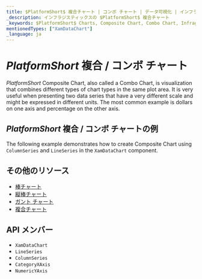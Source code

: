 ```yaml
---
title: $PlatformShort$ 複合チャート | コンボ チャート | データ可視化 | インフラジスティックス
_description: インフラジスティックスの $PlatformShort$ 複合チャート
_keywords: $PlatformShort$ Charts, Composite Chart, Combo Chart, Infragistics, $PlatformShort$ チャート, 複合チャート, コンボ チャート, インフラジスティックス
mentionedTypes: ["XamDataChart"]
_language: ja
---
```

# $PlatformShort$ 複合 / コンボ チャート

$PlatformShort$ Composite Chart, also called a Combo Chart, is visualization that combines different types of chart types in the same plot area. It is very useful when presenting two data series that have a very different scale and might be expressed in different units. The most common example is dollars on one axis and percentage on the other axis.

## $PlatformShort$ 複合 / コンボ チャートの例

The following example demonstrates how to create Composite Chart using `ColumnSeries` and `LineSeries` in the `XamDataChart` component.

<code-view style="height: 600px"
           data-demos-base-url="{environment:dvDemosBaseUrl}"
           iframe-src="{environment:dvDemosBaseUrl}/charts/data-chart-Composite-chart"
           alt="$PlatformShort$ 複合チャートの例" >
</code-view>

<div class="divider--half"></div>

## その他のリソース
- [棒チャート](bar-chart.md)
- [縦棒チャート](column-chart.md)
- [ガント チャート](gantt-chart.md)
- [複合チャート](Composite-chart.md)

## API メンバー
- `XamDataChart`
- `LineSeries`
- `ColumnSeries`
- `CategoryXAxis`
- `NumericYAxis`
